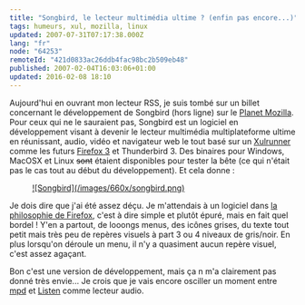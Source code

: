 ```yaml
---
title: "Songbird, le lecteur multimédia ultime ? (enfin pas encore...)"
tags: humeurs, xul, mozilla, linux
updated: 2007-07-31T07:17:38.000Z
lang: "fr"
node: "64253"
remoteId: "421d0833ac26ddb4fac98bc2b509eb48"
published: 2007-02-04T16:03:06+01:00
updated: 2016-02-08 18:10
---
```

 
Aujourd'hui en ouvrant mon lecteur RSS, je suis tombé sur un billet concernant
le développement de Songbird (hors ligne) sur le
[Planet Mozilla](http://planet.mozilla.org/). Pour ceux qui ne le sauraient pas,
Songbird est un logiciel en développement visant
à devenir le lecteur multimédia multiplateforme ultime en réunissant, audio,
vidéo et navigateur web le tout basé sur
un [Xulrunner](http://xulfr.org/wiki/XulRunner) comme les futurs [Firefox
3](http://wiki.mozilla.org/Firefox3) et Thunderbird
3. Des
binaires pour Windows, MacOSX et Linux
~~sont~~ étaient disponibles pour tester la bête (ce qui n'était pas le cas tout au début du
développement). Et cela donne :

<figure class="object-center"><a
href="/images/songbird.png">![Songbird](/images/660x/songbird.png) </a></figure>
 
Je dois dire que j'ai été assez déçu. Je m'attendais à un logiciel dans [la
philosophie de
Firefox](http://standblog.org/blog/post/2004/11/29/93113844-eloge-de-la-simplicite),
c'est à dire simple et plutôt épuré, mais en fait quel bordel&nbsp;! Y'en a partout,
de looongs menus, des icônes grises, du texte tout petit mais très peu de
repères visuels à part 3 ou 4 niveaux de gris/noir. En plus lorsqu'on déroule un
menu, il n'y a quasiment aucun repère visuel, c'est assez agaçant.
 
Bon c'est une version de développement, mais ça n m'a clairement pas donné très
envie... Je crois que je vais encore osciller un moment entre
[mpd](http://pwet.fr/man/linux/commandes/mpd) et
[Listen](https://fr.wikipedia.org/wiki/Listen_%28logiciel%29) comme lecteur audio.
